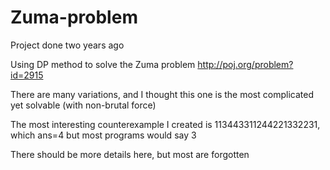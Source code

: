 # Zuma-problem

Project done two years ago

Using DP method to solve the Zuma problem http://poj.org/problem?id=2915

There are many variations, and I thought this one is the most complicated yet solvable (with non-brutal force)

The most interesting counterexample I created is 113443311244221332231, which ans=4 but most programs would say 3

There should be more details here, but most are forgotten
